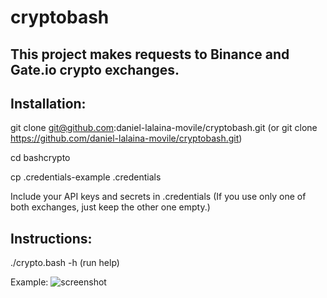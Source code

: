 # cryptobash

## This project makes requests to Binance and Gate.io crypto exchanges.

## Installation:

git clone git@github.com:daniel-lalaina-movile/cryptobash.git  (or git clone https://github.com/daniel-lalaina-movile/cryptobash.git)

cd bashcrypto

cp .credentials-example .credentials

Include your API keys and secrets in .credentials (If you use only one of both exchanges, just keep the other one empty.)

## Instructions:

./crypto.bash -h   (run help)

Example:
![screenshot](https://user-images.githubusercontent.com/1348148/131236986-61bb4f9c-fd60-4f31-be14-7145a7d4a53a.gif)
